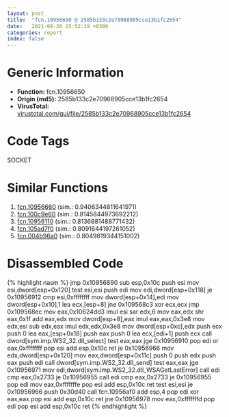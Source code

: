 ```yaml
---
layout: post
title:  "fcn.10956650 @ 2585b133c2e70968905cce13b1fc2654"
date:   2021-08-30 15:52:19 +0300
categories: report
index: false
---
```


# Generic Information
- **Function:** fcn.10956650
- **Origin (md5):** 2585b133c2e70968905cce13b1fc2654
- **VirusTotal:** [virustotal.com/gui/file/2585b133c2e70968905cce13b1fc2654][virustotal_ref]

# Code Tags
<span class="tag" id="SOCKET">SOCKET</span>


# Similar Functions

1. [fcn.10956660][similar_1_ref] (sim.: 0.9406344811641971)
2. [fcn.100c9e60][similar_2_ref] (sim.: 0.8145844973692212)
3. [fcn.10956110][similar_3_ref] (sim.: 0.8136881488771432)
4. [fcn.105ad7f0][similar_4_ref] (sim.: 0.8091644197261052)
5. [fcn.004b96a0][similar_5_ref] (sim.: 0.8049819344151002)


# Disassembled Code

{% highlight nasm %}
jmp 0x10956890
sub esp,0x10c
push esi
mov esi,dword[esp+0x120]
test esi,esi
push edi
mov edi,dword[esp+0x118]
je 0x10956912
cmp esi,0xffffffff
mov dword[esp+0x14],edi
mov dword[esp+0x10],1
lea ecx,[esp+8]
jne 0x109568c3
xor ecx,ecx
jmp 0x109568ec
mov eax,0x10624dd3
imul esi
sar edx,6
mov eax,edx
shr eax,0x1f
add eax,edx
mov dword[esp+8],eax
imul eax,eax,0x3e8
mov edx,esi
sub edx,eax
imul edx,edx,0x3e8
mov dword[esp+0xc],edx
push ecx
push 0
lea eax,[esp+0x18]
push eax
push 0
lea ecx,[edi+1]
push ecx
call dword[sym.imp.WS2_32.dll_select]
test eax,eax
jge 0x10956910
pop edi
or eax,0xffffffff
pop esi
add esp,0x10c
ret 
je 0x10956966
mov edx,dword[esp+0x120]
mov eax,dword[esp+0x11c]
push 0
push edx
push eax
push edi
call dword[sym.imp.WS2_32.dll_send]
test eax,eax
jge 0x10956971
mov edi,dword[sym.imp.WS2_32.dll_WSAGetLastError]
call edi
cmp eax,0x2733
je 0x10956955
call edi
cmp eax,0x2733
je 0x10956955
pop edi
mov eax,0xfffffffe
pop esi
add esp,0x10c
ret 
test esi,esi
je 0x10956966
push 0x30d40
call fcn.10956af0
add esp,4
pop edi
xor eax,eax
pop esi
add esp,0x10c
ret 
jne 0x10956978
mov eax,0xfffffffd
pop edi
pop esi
add esp,0x10c
ret 
{% endhighlight %}


[similar_1_ref]: /report/fcn.10956660@2585b133c2e70968905cce13b1fc2654
[similar_2_ref]: /report/fcn.100c9e60@89dc67d2f980e8488f97b1bf8cb24258
[similar_3_ref]: /report/fcn.10956110@2585b133c2e70968905cce13b1fc2654
[similar_4_ref]: /report/fcn.105ad7f0@2585b133c2e70968905cce13b1fc2654
[similar_5_ref]: /report/fcn.004b96a0@1160595edb203a63cb2ca3ce2ff04f47
[virustotal_ref]: https://www.virustotal.com/gui/file/2585b133c2e70968905cce13b1fc2654